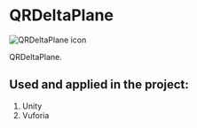 # QRDeltaPlane
![QRDeltaPlane icon](https://github.com/MarevoVision/QRDeltaPlane/blob/master/QRDeltaPlane-icon_github.png?raw=true)

QRDeltaPlane.

## Used and applied in the project:

1. Unity
2. Vuforia
